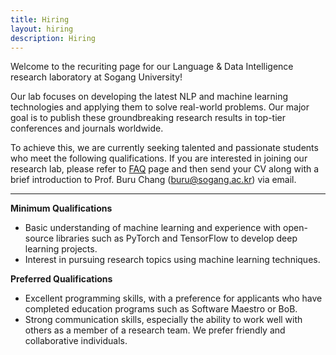 ```yaml
---
title: Hiring
layout: hiring
description: Hiring
---
```


Welcome to the recuriting page for our Language & Data Intelligence research laboratory at Sogang University! 

Our lab focuses on developing the latest NLP and machine learning technologies and applying them to solve real-world problems. Our major goal is to publish these groundbreaking research results in top-tier conferences and journals worldwide. 

To achieve this, we are currently seeking talented and passionate students who meet the following qualifications. If you are interested in joining our research lab, please refer to [FAQ](https://docs.google.com/document/d/1mOzS0KUhBPTOSYprjkL2ZyXBGsyvfXfF_c6VZkTt6ko) page and then send your CV along with a brief introduction to Prof. Buru Chang (buru@sogang.ac.kr) via email. 

---

**Minimum Qualifications**

* Basic understanding of machine learning and experience with open-source libraries such as PyTorch and TensorFlow to develop deep learning projects.
* Interest in pursuing research topics using machine learning techniques.

**Preferred Qualifications**

* Excellent programming skills, with a preference for applicants who have completed education programs such as Software Maestro or BoB.
* Strong communication skills, especially the ability to work well with others as a member of a research team. We prefer friendly and collaborative individuals.
